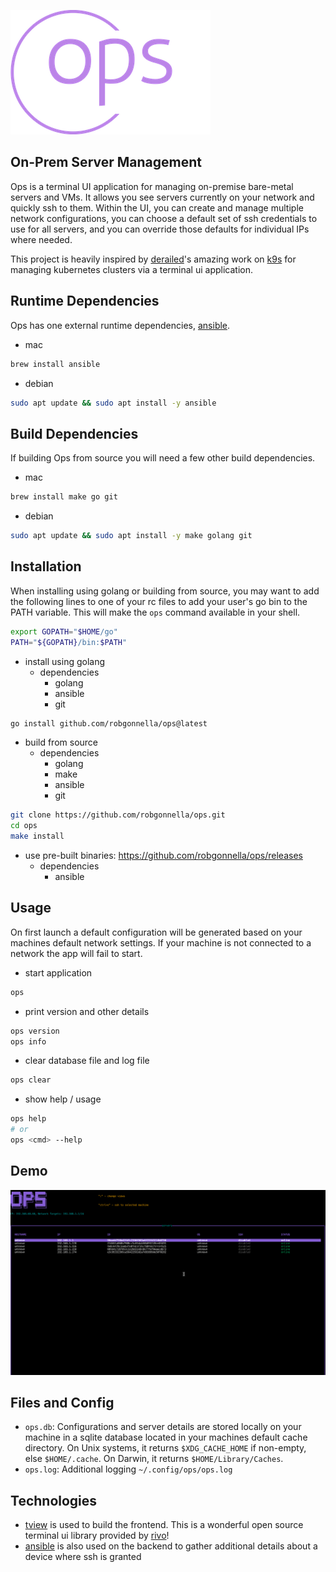 ![](assets/logo-no-background-small.png)

## On-Prem Server Management

Ops is a terminal UI application for managing on-premise bare-metal servers
and VMs. It allows you see servers currently on your network and quickly ssh to
them. Within the UI, you can create and manage multiple network configurations,
you can choose a default set of ssh credentials to use for all servers, and you
can override those defaults for individual IPs where needed.

This project is heavily inspired by [derailed]'s amazing work on [k9s] for
managing kubernetes clusters via a terminal ui application.

## Runtime Dependencies

Ops has one external runtime dependencies, [ansible].

- mac
```bash
brew install ansible
```

- debian
```bash
sudo apt update && sudo apt install -y ansible
```

## Build Dependencies

If building Ops from source you will need a few other build dependencies.

- mac
```bash
brew install make go git
```

- debian
```bash
sudo apt update && sudo apt install -y make golang git
```

## Installation

When installing using golang or building from source, you may want to add the
following lines to one of your rc files to add your user's go bin to the
PATH variable. This will make the `ops` command available in your shell.

```bash
export GOPATH="$HOME/go"
PATH="${GOPATH}/bin:$PATH"
```

- install using golang
  - dependencies
    - golang
    - ansible
    - git

```bash
go install github.com/robgonnella/ops@latest
```

- build from source
  - dependencies
    - golang
    - make
    - ansible
    - git

```bash
git clone https://github.com/robgonnella/ops.git
cd ops
make install
```

- use pre-built binaries: https://github.com/robgonnella/ops/releases
  - dependencies
    - ansible

## Usage

On first launch a default configuration will be generated based on your machines
default network settings. If your machine is not connected to a network the app
will fail to start.

- start application

```bash
ops
```

- print version and other details

```bash
ops version
ops info
```

- clear database file and log file

```bash
ops clear
```

- show help / usage

```bash
ops help
# or
ops <cmd> --help
```

## Demo

![](assets/ops-demo.gif)

## Files and Config

- `ops.db`: Configurations and server details are stored locally on your machine
  in a sqlite database located in your machines default cache directory. On Unix
  systems, it returns `$XDG_CACHE_HOME` if non-empty, else `$HOME/.cache`. On
  Darwin, it returns `$HOME/Library/Caches`.
- `ops.log`: Additional logging `~/.config/ops/ops.log`

## Technologies

- [tview] is used to build the frontend. This is a wonderful open source
  terminal ui library provided by [rivo]!
- [ansible] is also used on the backend to gather additional details about a
  device where ssh is granted

[rivo]: https://github.com/rivo
[tview]: https://github.com/rivo/tview
[ansible]: https://docs.ansible.com/
[k9s]: https://github.com/derailed/k9s
[derailed]: https://github.com/derailed
